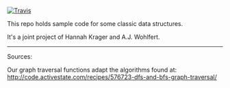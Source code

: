 [![Travis](https://travis-ci.org/palindromed/data-structures2.svg?branch=master)](https://travis-ci.org/palindromed/data-structures2.svg?branch=master)


This repo holds sample code for some classic data structures.

It's a joint project of Hannah Krager and A.J. Wohlfert.
______________

Sources:

Our graph traversal functions adapt the algorithms found at:
http://code.activestate.com/recipes/576723-dfs-and-bfs-graph-traversal/
